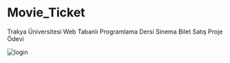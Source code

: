 # Movie_Ticket
Trakya Üniversitesi Web Tabanlı Programlama Dersi Sinema Bilet Satış Proje Ödevi 


![login](https://user-images.githubusercontent.com/13876601/59803633-b5b93480-92f4-11e9-948e-b0cf014e2f05.PNG)

